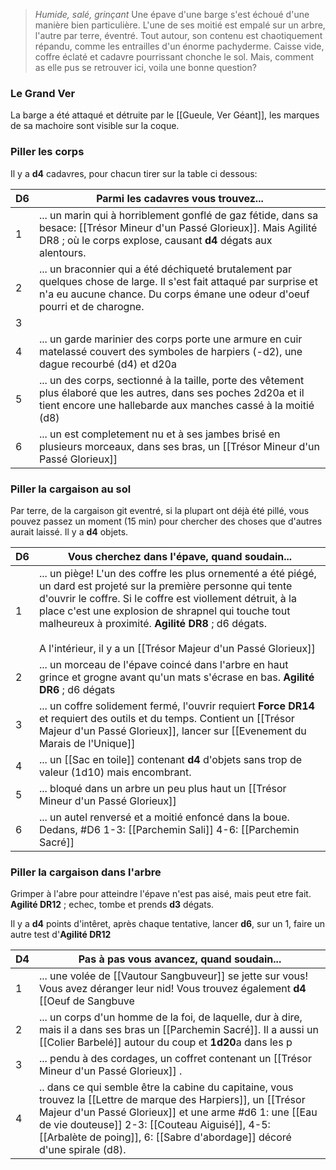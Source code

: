 > *Humide, salé, grinçant*
> Une épave d'une barge s'est échoué d'une manière bien particulière. L'une de ses moitié est empalé sur un arbre, l'autre par terre, éventré. Tout autour, son contenu est chaotiquement répandu, comme les entrailles d'un énorme pachyderme. Caisse vide, coffre éclaté et cadavre pourrissant chonche le sol.
> Mais, comment as elle pus se retrouver ici, voila une bonne question?

### Le Grand Ver
La barge a été attaqué et détruite par le [[Gueule, Ver Géant]], les marques de sa machoire sont visible sur la coque.

### Piller les corps

Il y a **d4** cadavres, pour chacun tirer sur la table ci dessous:

| D6  | Parmi les cadavres vous trouvez...                                                                                                                                                                 |
| --- | -------------------------------------------------------------------------------------------------------------------------------------------------------------------------------------------------- |
| 1   | ... un marin qui à horriblement gonflé de gaz fétide, dans sa besace: [[Trésor Mineur d'un Passé Glorieux]]. Mais Agilité DR8 ; où le corps explose, causant **d4** dégats aux alentours.          |
| 2   | ... un braconnier qui a été déchiqueté brutalement par quelques chose de large. Il s'est fait attaqué par surprise et n'a eu aucune chance. Du corps émane une odeur d'oeuf pourri et de charogne. |
| 3   |                                                                                                                                                                                                    |
| 4   | ... un garde marinier des corps porte une armure en cuir matelassé couvert des symboles de harpiers (-d2), une dague recourbé (d4) et d20a                                                         |
| 5   | ... un des corps, sectionné à la taille, porte des vêtement plus élaboré que les autres, dans ses poches 2d20a et il tient encore une hallebarde aux manches cassé à la moitié (d8)                |
| 6   | ... un est completement nu et à ses jambes brisé en plusieurs morceaux, dans ses bras, un [[Trésor Mineur d'un Passé Glorieux]]                                                                    |
### Piller la cargaison au sol

Par terre, de la cargaison git eventré, si la plupart ont déjà été pillé, vous pouvez passez un moment (15 min) pour chercher des choses que d'autres aurait laissé. Il y a **d4** objets.

| D6  | Vous cherchez dans l'épave, quand soudain...                                                                                                                                                                                                                                                                                                                        |
| --- | ------------------------------------------------------------------------------------------------------------------------------------------------------------------------------------------------------------------------------------------------------------------------------------------------------------------------------------------------------------------- |
| 1   | ... un piège! L'un des coffre les plus ornementé a été piégé, un dard est projeté sur la première personne qui tente d'ouvrir le coffre. Si le coffre est viollement détruit, à la place c'est une explosion de shrapnel qui touche tout malheureux à proximité. **Agilité DR8** ; d6 dégats.<br><br>A l'intérieur, il y a un [[Trésor Majeur d'un Passé Glorieux]] |
| 2   | ... un morceau de l'épave coincé dans l'arbre en haut grince et grogne avant qu'un mats s'écrase en bas. **Agilité DR6** ; d6 dégats                                                                                                                                                                                                                                |
| 3   | ... un coffre solidement fermé, l'ouvrir requiert **Force DR14** et requiert des outils et du temps. Contient un [[Trésor Majeur d'un Passé Glorieux]], lancer sur [[Evenement du Marais de l'Unique]]                                                                                                                                                              |
| 4   | ... un [[Sac en toile]] contenant **d4** d'objets sans trop de valeur (1d10) mais encombrant.                                                                                                                                                                                                                                                                       |
| 5   | ... bloqué dans un arbre un peu plus haut un [[Trésor Mineur d'un Passé Glorieux]]                                                                                                                                                                                                                                                                                  |
| 6   | ... un autel renversé et a moitié enfoncé dans la boue. Dedans, #D6 1-3: [[Parchemin Sali]] 4-6: [[Parchemin Sacré]]                                                                                                                                                                                                                                                |

### Piller la cargaison dans l'arbre

Grimper à l'abre pour atteindre l'épave n'est pas aisé, mais peut etre fait. **Agilité DR12** ; echec, tombe et prends **d3** dégats.

Il y a **d4** points d'intêret, après chaque tentative, lancer **d6**, sur un 1, faire un autre test d'**Agilité DR12**

| D4  | Pas à pas vous avancez, quand soudain...                                                                                                                                                                                                                                                               |
| --- | ------------------------------------------------------------------------------------------------------------------------------------------------------------------------------------------------------------------------------------------------------------------------------------------------------ |
| 1   | ... une volée de [[Vautour Sangbuveur]] se jette sur vous! Vous avez déranger leur nid! Vous trouvez également **d4** [[Oeuf de Sangbuve                                                                                                                                                               |
| 2   | ... un corps d'un homme de la foi, de laquelle, dur à dire, mais il a dans ses bras un [[Parchemin Sacré]]. Il a aussi un [[Colier Barbelé]] autour du coup et **1d20**a dans les p                                                                                                                    |
| 3   | ... pendu à des cordages, un coffret contenant un [[Trésor Mineur d'un Passé Glorieux]] .                                                                                                                                                                                                              |
| 4   | .. dans ce qui semble être la cabine du capitaine, vous trouvez la [[Lettre de marque des Harpiers]], un [[Trésor Majeur d'un Passé Glorieux]] et une arme #d6 1: une [[Eau de vie douteuse]] 2-3: [[Couteau Aiguisé]], 4-5: [[Arbalète de poing]], 6: [[Sabre d'abordage]] décoré d'une spirale (d8). |

